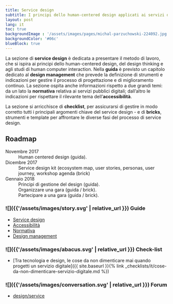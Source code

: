```yaml
---
title: Service design
subtitle: I principi dello human-centered design applicati ai servizi digitali della pubblica amministrazione
layout: post
lang: it
toc: true
backgroundImage : '/assets/images/pages/michal-parzuchowski-224092.jpg'
backgroundColor: '#06c'
blueBlock: true
---
```


La sezione di **service design** è dedicata a presentare il metodo di lavoro, che si ispira ai principi dello human-centered design, del design thinking e agli studi di human computer  interaction. Nella **guida** è previsto un capitolo dedicato al **design management** che prevede la definizione di strumenti e indicazioni per gestire il processo di progettazione e di miglioramento continuo. La sezione ospita anche informazioni rispetto a due grandi temi: da un lato la **normativa** relativa ai servizi pubblici digitali; dall’altro le indicazioni per rispettare il rilevante tema dell’**accessibilità**.

La sezione si arricchisce di **checklist**, per assicurarsi di gestire in modo corretto tutti i principali argomenti chiave del service design -  e di **bricks**, strumenti e template per affrontare le diverse fasi del processo di service design.

## Roadmap

<dl class="Roadmap">
<dt>Novembre 2017</dt>
<dd>Human centered design (guida).</dd>
<dt>Dicembre 2017</dt>
<dd>Service design kit (ecosystem map, user stories, personas, user journey, workshop agenda (brick)</dd>
<dt>Gennaio 2018</dt>
<dd>Principi di gestione del design (guida).</dd>
<dd>Organizzare una gara (guida / brick).</dd>
<dd>Partecipare a una gara  (guida / brick).</dd>

</dl>

### ![]({{'/assets/images/story.svg' | relative_url }}) Guide

- [Service design](https://design-italia.readthedocs.io/it/stable/doc/service-design.html)
- [Accessibilità](https://design-italia.readthedocs.io/it/stable/doc/service-design/accessibilita.html)
- [Normativa](https://design-italia.readthedocs.io/it/stable/doc/service-design/normativa.html)
- [Design management](https://design-italia.readthedocs.io/it/stable/doc/service-design/design-management.html)

### ![]({{'/assets/images/abacus.svg' | relative_url }}) Check-list

- [Tra tecnologia e design, le cose da non dimenticare mai quando progetti un servizio digitale]({{ site.baseurl }}{% link _checklists/it/cose-da-non-dimenticare-servizio-digitale.md %})

### ![]({{'/assets/images/conversation.svg' | relative_url }}) Forum

- [design/service](https://forum.italia.it/c/design/service)
